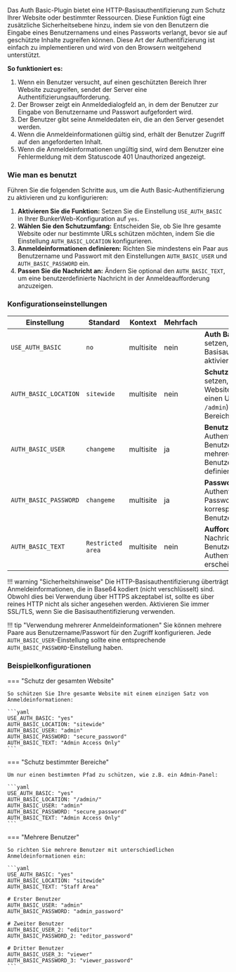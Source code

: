 Das Auth Basic-Plugin bietet eine HTTP-Basisauthentifizierung zum Schutz Ihrer Website oder bestimmter Ressourcen. Diese Funktion fügt eine zusätzliche Sicherheitsebene hinzu, indem sie von den Benutzern die Eingabe eines Benutzernamens und eines Passworts verlangt, bevor sie auf geschützte Inhalte zugreifen können. Diese Art der Authentifizierung ist einfach zu implementieren und wird von den Browsern weitgehend unterstützt.

**So funktioniert es:**

1.  Wenn ein Benutzer versucht, auf einen geschützten Bereich Ihrer Website zuzugreifen, sendet der Server eine Authentifizierungsaufforderung.
2.  Der Browser zeigt ein Anmeldedialogfeld an, in dem der Benutzer zur Eingabe von Benutzername und Passwort aufgefordert wird.
3.  Der Benutzer gibt seine Anmeldedaten ein, die an den Server gesendet werden.
4.  Wenn die Anmeldeinformationen gültig sind, erhält der Benutzer Zugriff auf den angeforderten Inhalt.
5.  Wenn die Anmeldeinformationen ungültig sind, wird dem Benutzer eine Fehlermeldung mit dem Statuscode 401 Unauthorized angezeigt.

### Wie man es benutzt

Führen Sie die folgenden Schritte aus, um die Auth Basic-Authentifizierung zu aktivieren und zu konfigurieren:

1.  **Aktivieren Sie die Funktion:** Setzen Sie die Einstellung `USE_AUTH_BASIC` in Ihrer BunkerWeb-Konfiguration auf `yes`.
2.  **Wählen Sie den Schutzumfang:** Entscheiden Sie, ob Sie Ihre gesamte Website oder nur bestimmte URLs schützen möchten, indem Sie die Einstellung `AUTH_BASIC_LOCATION` konfigurieren.
3.  **Anmeldeinformationen definieren:** Richten Sie mindestens ein Paar aus Benutzername und Passwort mit den Einstellungen `AUTH_BASIC_USER` und `AUTH_BASIC_PASSWORD` ein.
4.  **Passen Sie die Nachricht an:** Ändern Sie optional den `AUTH_BASIC_TEXT`, um eine benutzerdefinierte Nachricht in der Anmeldeaufforderung anzuzeigen.

### Konfigurationseinstellungen

| Einstellung           | Standard          | Kontext   | Mehrfach | Beschreibung                                                                                                                                                     |
| --------------------- | ----------------- | --------- | -------- | ---------------------------------------------------------------------------------------------------------------------------------------------------------------- |
| `USE_AUTH_BASIC`      | `no`              | multisite | nein     | **Auth Basic aktivieren:** Auf `yes` setzen, um die Basisauthentifizierung zu aktivieren.                                                                        |
| `AUTH_BASIC_LOCATION` | `sitewide`        | multisite | nein     | **Schutzumfang:** Auf `sitewide` setzen, um die gesamte Website zu schützen, oder einen URL-Pfad angeben (z.B. `/admin`), um nur bestimmte Bereiche zu schützen. |
| `AUTH_BASIC_USER`     | `changeme`        | multisite | ja       | **Benutzername:** Der für die Authentifizierung erforderliche Benutzername. Sie können mehrere Paare aus Benutzername und Passwort definieren.                   |
| `AUTH_BASIC_PASSWORD` | `changeme`        | multisite | ja       | **Passwort:** Das für die Authentifizierung erforderliche Passwort. Jedes Passwort korrespondiert mit einem Benutzernamen.                                       |
| `AUTH_BASIC_TEXT`     | `Restricted area` | multisite | nein     | **Aufforderungstext:** Die Nachricht, die in der dem Benutzer angezeigten Authentifizierungsaufforderung erscheint.                                              |

!!! warning "Sicherheitshinweise"
Die HTTP-Basisauthentifizierung überträgt Anmeldeinformationen, die in Base64 kodiert (nicht verschlüsselt) sind. Obwohl dies bei Verwendung über HTTPS akzeptabel ist, sollte es über reines HTTP nicht als sicher angesehen werden. Aktivieren Sie immer SSL/TLS, wenn Sie die Basisauthentifizierung verwenden.

!!! tip "Verwendung mehrerer Anmeldeinformationen"
Sie können mehrere Paare aus Benutzername/Passwort für den Zugriff konfigurieren. Jede `AUTH_BASIC_USER`-Einstellung sollte eine entsprechende `AUTH_BASIC_PASSWORD`-Einstellung haben.

### Beispielkonfigurationen

=== "Schutz der gesamten Website"

    So schützen Sie Ihre gesamte Website mit einem einzigen Satz von Anmeldeinformationen:

    ```yaml
    USE_AUTH_BASIC: "yes"
    AUTH_BASIC_LOCATION: "sitewide"
    AUTH_BASIC_USER: "admin"
    AUTH_BASIC_PASSWORD: "secure_password"
    AUTH_BASIC_TEXT: "Admin Access Only"
    ```

=== "Schutz bestimmter Bereiche"

    Um nur einen bestimmten Pfad zu schützen, wie z.B. ein Admin-Panel:

    ```yaml
    USE_AUTH_BASIC: "yes"
    AUTH_BASIC_LOCATION: "/admin/"
    AUTH_BASIC_USER: "admin"
    AUTH_BASIC_PASSWORD: "secure_password"
    AUTH_BASIC_TEXT: "Admin Access Only"
    ```

=== "Mehrere Benutzer"

    So richten Sie mehrere Benutzer mit unterschiedlichen Anmeldeinformationen ein:

    ```yaml
    USE_AUTH_BASIC: "yes"
    AUTH_BASIC_LOCATION: "sitewide"
    AUTH_BASIC_TEXT: "Staff Area"

    # Erster Benutzer
    AUTH_BASIC_USER: "admin"
    AUTH_BASIC_PASSWORD: "admin_password"

    # Zweiter Benutzer
    AUTH_BASIC_USER_2: "editor"
    AUTH_BASIC_PASSWORD_2: "editor_password"

    # Dritter Benutzer
    AUTH_BASIC_USER_3: "viewer"
    AUTH_BASIC_PASSWORD_3: "viewer_password"
    ```
